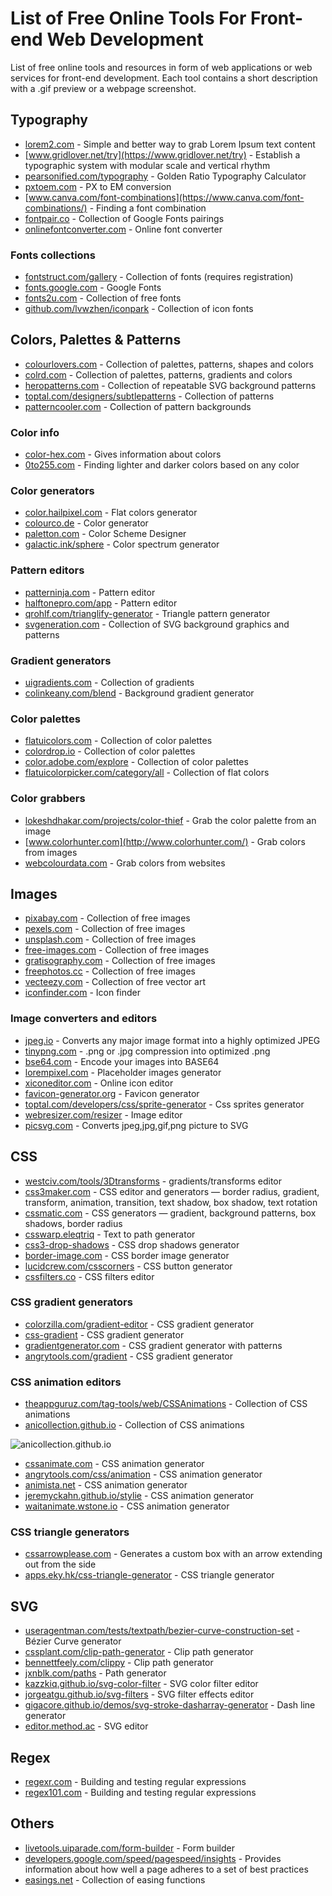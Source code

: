 # List of Free Online Tools For Front-end Web Development

List of free online tools and resources in form of web applications or web services for front-end development. Each tool contains a short description with a .gif preview or a webpage screenshot.

## Typography

* [lorem2.com](http://lorem2.com/) - Simple and better way to grab Lorem Ipsum text content
* [www.gridlover.net/try](https://www.gridlover.net/try) - Establish a typographic system with modular scale and vertical rhythm
* [pearsonified.com/typography](https://pearsonified.com/typography/) - Golden Ratio Typography Calculator
* [pxtoem.com](http://pxtoem.com/) - PX to EM conversion
* [www.canva.com/font-combinations](https://www.canva.com/font-combinations/) - Finding a font combination
* [fontpair.co](http://fontpair.co/) - Collection of Google Fonts pairings
* [onlinefontconverter.com](https://onlinefontconverter.com/) - Online font converter

### Fonts collections

* [fontstruct.com/gallery](https://fontstruct.com/gallery) - Collection of fonts (requires registration)
* [fonts.google.com](https://fonts.google.com/) - Google Fonts
* [fonts2u.com](https://fonts2u.com/) - Collection of free fonts
* [github.com/lvwzhen/iconpark](https://github.com/lvwzhen/iconpark) - Collection of icon fonts

## Colors, Palettes & Patterns

* [colourlovers.com](http://www.colourlovers.com/) - Collection of palettes, patterns, shapes and colors
* [colrd.com](http://colrd.com/) - Collection of palettes, patterns, gradients and colors
* [heropatterns.com](http://www.heropatterns.com/) - Collection of repeatable SVG background patterns
* [toptal.com/designers/subtlepatterns](https://www.toptal.com/designers/subtlepatterns/) - Collection of patterns
* [patterncooler.com](https://www.patterncooler.com/) - Collection of pattern backgrounds

### Color info

* [color-hex.com](http://www.color-hex.com/) - Gives information about colors
* [0to255.com](http://www.0to255.com/) - Finding lighter and darker colors based on any color

### Color generators

* [color.hailpixel.com](https://color.hailpixel.com/) - Flat colors generator
* [colourco.de](https://colourco.de/) - Color generator
* [paletton.com](http://paletton.com/) - Color Scheme Designer
* [galactic.ink/sphere](https://galactic.ink/sphere/) - Color spectrum generator

### Pattern editors

* [patterninja.com](https://patterninja.com/) - Pattern editor
* [halftonepro.com/app](https://halftonepro.com/app) - Pattern editor
* [qrohlf.com/trianglify-generator](https://qrohlf.com/trianglify-generator/) - Triangle pattern generator
* [svgeneration.com](http://www.svgeneration.com/) - Collection of SVG background graphics and patterns

### Gradient generators

* [uigradients.com](https://uigradients.com/) - Collection of gradients
* [colinkeany.com/blend](http://colinkeany.com/blend/) - Background gradient generator

### Color palettes

* [flatuicolors.com](https://flatuicolors.com/) - Collection of color palettes
* [colordrop.io](https://colordrop.io/) - Collection of color palettes
* [color.adobe.com/explore](https://color.adobe.com/explore/?filter=newest) - Collection of color palettes
* [flatuicolorpicker.com/category/all](http://www.flatuicolorpicker.com/category/all) - Collection of flat colors

### Color grabbers

* [lokeshdhakar.com/projects/color-thief](http://lokeshdhakar.com/projects/color-thief/) - Grab the color palette from an image
* [www.colorhunter.com](http://www.colorhunter.com/) - Grab colors from images
* [webcolourdata.com](http://webcolourdata.com/) - Grab colors from websites

## Images

* [pixabay.com](https://pixabay.com/) - Collection of free images
* [pexels.com](https://www.pexels.com/) - Collection of free images
* [unsplash.com](https://unsplash.com/) - Collection of free images
* [free-images.com](https://free-images.com/) - Collection of free images
* [gratisography.com](https://gratisography.com/) - Collection of free images
* [freephotos.cc](https://freephotos.cc/) - Collection of free images
* [vecteezy.com](https://www.vecteezy.com/) - Collection of free vector art
* [iconfinder.com](https://www.iconfinder.com/) - Icon finder

### Image converters and editors

* [jpeg.io](https://www.jpeg.io/) - Converts any major image format into a highly optimized JPEG
* [tinypng.com](https://tinypng.com/) - .png or .jpg compression into optimized .png
* [bse64.com](http://bse64.com/) - Encode your images into BASE64
* [lorempixel.com](http://lorempixel.com/) - Placeholder images generator
* [xiconeditor.com](http://www.xiconeditor.com/) - Online icon editor
* [favicon-generator.org](https://www.favicon-generator.org/) - Favicon generator
* [toptal.com/developers/css/sprite-generator](https://www.toptal.com/developers/css/sprite-generator) - Css sprites generator
* [webresizer.com/resizer](http://webresizer.com/resizer/) - Image editor
* [picsvg.com](https://picsvg.com/) - Converts jpeg,jpg,gif,png picture to SVG

## CSS

* [westciv.com/tools/3Dtransforms](http://westciv.com/tools/3Dtransforms/index.html) - gradients/transforms editor
* [css3maker.com](http://www.css3maker.com/) - CSS editor and generators — border radius, gradient, transform, animation, transition, text shadow, box shadow, text rotation
* [cssmatic.com](https://www.cssmatic.com/) - CSS generators — gradient, background patterns, box shadows, border radius
* [csswarp.eleqtriq](http://csswarp.eleqtriq.com/) - Text to path generator
* [css3-drop-shadows](http://css3-drop-shadows.herokuapp.com/app) - CSS drop shadows generator
* [border-image.com](http://border-image.com/) - CSS border image generator
* [lucidcrew.com/csscorners](https://www.lucidcrew.com/csscorners/) - CSS button generator
* [cssfilters.co](http://www.cssfilters.co/) - CSS filters editor

### CSS gradient generators

* [colorzilla.com/gradient-editor](http://www.colorzilla.com/gradient-editor/) - CSS gradient generator
* [css-gradient](https://www.css-gradient.com/) - CSS gradient generator
* [gradientgenerator.com](http://gradientgenerator.com/) - CSS gradient generator with patterns
* [angrytools.com/gradient](http://angrytools.com/gradient/) - CSS gradient generator

### CSS animation editors

* [theappguruz.com/tag-tools/web/CSSAnimations](http://www.theappguruz.com/tag-tools/web/CSSAnimations/) - Collection of CSS animations
* [anicollection.github.io](http://anicollection.github.io/#/) - Collection of CSS animations

![anicollection.github.io](https://github.com/AndrejGajdos/List-of-Free-Online-Tools-For-Front-end-Web-Development/blob/master/img/anicollection.gif)

* [cssanimate.com](http://cssanimate.com/) - CSS animation generator
* [angrytools.com/css/animation](http://angrytools.com/css/animation/) - CSS animation generator
* [animista.net](http://animista.net/) - CSS animation generator
* [jeremyckahn.github.io/stylie](http://jeremyckahn.github.io/stylie/) - CSS animation generator
* [waitanimate.wstone.io](http://waitanimate.wstone.io/#!/) - CSS animation generator

### CSS triangle generators

* [cssarrowplease.com](http://www.cssarrowplease.com/) - Generates a custom box with an arrow extending out from the side
* [apps.eky.hk/css-triangle-generator](http://apps.eky.hk/css-triangle-generator/) - CSS triangle generator

## SVG

* [useragentman.com/tests/textpath/bezier-curve-construction-set](http://www.useragentman.com/tests/textpath/bezier-curve-construction-set.html) - Bézier Curve generator
* [cssplant.com/clip-path-generator](http://www.cssplant.com/clip-path-generator) - Clip path generator
* [bennettfeely.com/clippy](http://bennettfeely.com/clippy/) - Clip path generator
* [jxnblk.com/paths](http://jxnblk.com/paths/) - Path generator
* [kazzkiq.github.io/svg-color-filter](http://kazzkiq.github.io/svg-color-filter/) - SVG color filter editor
* [jorgeatgu.github.io/svg-filters](http://jorgeatgu.github.io/svg-filters/) - SVG filter effects editor
* [gigacore.github.io/demos/svg-stroke-dasharray-generator](http://gigacore.github.io/demos/svg-stroke-dasharray-generator/) - Dash line generator
* [editor.method.ac](http://editor.method.ac/) - SVG editor

## Regex

* [regexr.com](http://regexr.com/) - Building and testing regular expressions
* [regex101.com](https://regex101.com/) - Building and testing regular expressions

## Others

* [livetools.uiparade.com/form-builder](http://livetools.uiparade.com/form-builder.html) - Form builder
* [developers.google.com/speed/pagespeed/insights](https://developers.google.com/speed/pagespeed/insights/) - Provides information about how well a page adheres to a set of best practices
* [easings.net](http://easings.net/en) - Collection of easing functions